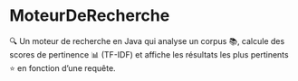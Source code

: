 # MoteurDeRecherche
🔍 Un moteur de recherche en Java qui analyse un corpus 📚, calcule des scores de pertinence 📊 (TF-IDF) et affiche les résultats les plus pertinents ⭐ en fonction d’une requête.
